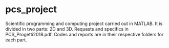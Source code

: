 # pcs_project
Scientific programming and computing project carried out in MATLAB. It is divided in two parts: 2D and 3D.
Requests and specifics in PCS_Progetti2018.pdf. Codes and reports are in their respective folders for each part.
